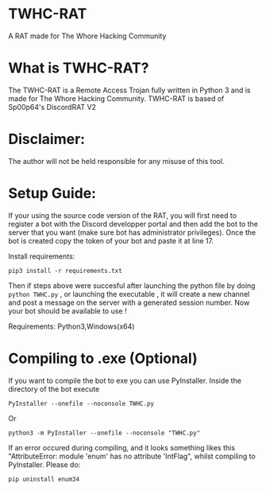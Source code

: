 # TWHC-RAT
A RAT made for The Whore Hacking Community

# What is TWHC-RAT?
The TWHC-RAT is a Remote Access Trojan fully written in Python 3 and is made for The Whore Hacking Community. TWHC-RAT is based of Sp00p64's DiscordRAT V2

# Disclaimer:
The author will not be held responsible for any misuse of this tool.

# Setup Guide:
If your using the source code version of the RAT, you will first need to register a bot with the Discord developper portal and then add the bot to the server that you want (make sure bot has administrator privileges). Once the bot is created copy the token of your bot and paste it at line 17.

Install requirements:
```
pip3 install -r requirements.txt
```
Then if steps above were succesful after launching the python file by doing `python TWHC.py` , or launching the executable , it will create a new channel and post a message on the server with a generated session number.
Now your bot should be available to use !

Requirements:
Python3,Windows(x64)

# Compiling to .exe (Optional)
If you want to compile the bot to exe you can use PyInstaller.
Inside the directory of the bot execute
```
PyInstaller --onefile --noconsole TWHC.py
```
Or
```
python3 -m PyInstaller --onefile --noconsole "TWHC.py"
```
If an error occured during compiling, and it looks something likes this "AttributeError: module 'enum' has no attribute 'IntFlag", whilst compiling to PyInstaller. Please do: 
```
pip uninstall enum34
```
